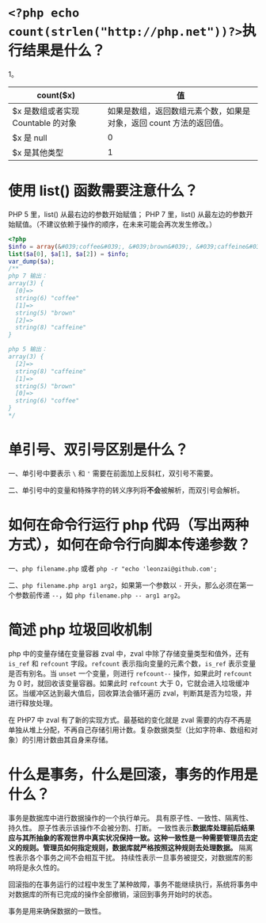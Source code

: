 # `<?php echo count(strlen("http://php.net"))?>`执行结果是什么？

1。

| count($x)                          | 值                                                           |
| ---------------------------------- | ------------------------------------------------------------ |
| $x 是数组或者实现 Countable 的对象 | 如果是数组，返回数组元素个数，如果是对象，返回 count 方法的返回值。 |
| $x 是 null                         | 0                                                            |
| $x 是其他类型                      | 1                                                            |

# 使用 list() 函数需要注意什么？

PHP 5 里，list() 从最右边的参数开始赋值； PHP 7 里，list() 从最左边的参数开始赋值。（不建议依赖于操作的顺序，在未来可能会再次发生修改。）

```php
<?php
$info = array(&#039;coffee&#039;, &#039;brown&#039;, &#039;caffeine&#039;);
list($a[0], $a[1], $a[2]) = $info;
var_dump($a);
/**
php 7 输出：
array(3) {
  [0]=>
  string(6) "coffee"
  [1]=>
  string(5) "brown"
  [2]=>
  string(8) "caffeine"
}

php 5 输出：
array(3) {
  [2]=>
  string(8) "caffeine"
  [1]=>
  string(5) "brown"
  [0]=>
  string(6) "coffee"
}
*/
```

# 单引号、双引号区别是什么？

一、单引号中要表示 `\` 和 `'` 需要在前面加上反斜杠，双引号不需要。

二、单引号中的变量和特殊字符的转义序列将**不会**被解析，而双引号会解析。

# 如何在命令行运行 php 代码（写出两种方式），如何在命令行向脚本传递参数？

一、`php filename.php` 或者 `php -r "echo 'leonzai@github.com';`

二、`php filename.php arg1 arg2`，如果第一个参数以 `-` 开头，那么必须在第一个参数前传递 `--`，如 `php filename.php -- arg1 arg2`。

# 简述 php 垃圾回收机制

php 中的变量存储在变量容器 zval 中，zval 中除了存储变量类型和值外，还有 `is_ref` 和 `refcount` 字段。`refcount` 表示指向变量的元素个数，`is_ref` 表示变量是否有别名。当 `unset` 一个变量，则进行 `refcount--` 操作，如果此时 `refcount` 为 0 时，就回收该变量容器。如果此时 `refcount` 大于 0，它就会进入垃圾缓冲区。当缓冲区达到最大值后，回收算法会循环遍历 zval，判断其是否为垃圾，并进行释放处理。

在 PHP7 中 zval 有了新的实现方式。最基础的变化就是 zval 需要的内存不再是单独从堆上分配，不再自己存储引用计数。复杂数据类型（比如字符串、数组和对象）的引用计数由其自身来存储。

# 什么是事务，什么是回滚，事务的作用是什么？

事务是数据库中进行数据操作的一个执行单元。
具有原子性、一致性、隔离性、持久性。
原子性表示该操作不会被分割、打断。
一致性表示**数据库处理前后结果应与其所抽象的客观世界中真实状况保持一致。这种一致性是一种需要管理员去定义的规则。管理员如何指定规则，数据库就严格按照这种规则去处理数据。**
隔离性表示各个事务之间不会相互干扰。
持续性表示一旦事务被提交，对数据库的影响将是永久性的。

回滚指的在事务运行的过程中发生了某种故障，事务不能继续执行，系统将事务中对数据库的所有已完成的操作全部撤销，滚回到事务开始时的状态。

事务是用来确保数据的一致性。